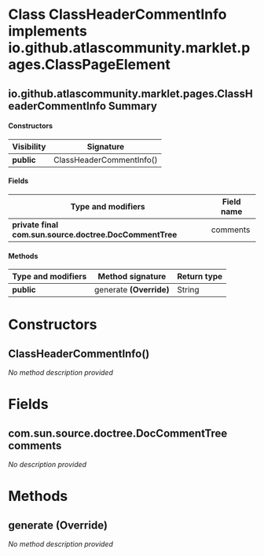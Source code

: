 Class ClassHeaderCommentInfo implements io.github.atlascommunity.marklet.pages.ClassPageElement
===============================================================================================


io.github.atlascommunity.marklet.pages.ClassHeaderCommentInfo Summary
-------
#### Constructors
| Visibility | Signature                |
| ---------- | ------------------------ |
| **public** | ClassHeaderCommentInfo() |
#### Fields
| Type and modifiers                                      | Field name |
| ------------------------------------------------------- | ---------- |
| **private final com.sun.source.doctree.DocCommentTree** | comments   |
#### Methods
| Type and modifiers | Method signature         | Return type |
| ------------------ | ------------------------ | ----------- |
| **public**         | generate  **(Override)** | String      |

Constructors
============
ClassHeaderCommentInfo()
------------------------
*No method description provided*



Fields
======
com.sun.source.doctree.DocCommentTree comments
----------------------------------------------
*No description provided*



Methods
=======
generate  **(Override)**
------------------------
*No method description provided*



